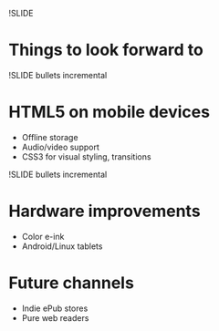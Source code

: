 !SLIDE

# Things to look forward to #

!SLIDE bullets incremental

# HTML5 on mobile devices #

* Offline storage
* Audio/video support
* CSS3 for visual styling, transitions

!SLIDE bullets incremental

# Hardware improvements #

* Color e-ink
* Android/Linux tablets

# Future channels #

* Indie ePub stores
* Pure web readers

